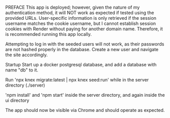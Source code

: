 PREFACE
This app is deployed; however, given the nature of my authentication method, it will NOT work as expected if tested using the provided URLs. User-specific information is only retrieved if the session username matches the cookie username, but I cannot establish session cookies with Render without paying for another domain name. Therefore, it is recommended running this app locally.

Attempting to log in with the seeded users will not work, as their passwords are not hashed properly in the database. Create a new user and navigate the site accordingly.

Startup
Start up a docker postgresql database, and add a database with name "db" to it.

Run 'npx knex migrate:latest | npx knex seed:run' while in the server directory (./server)

'npm install' and 'npm start' inside the server directory, and again inside the ui directory

The app should now be visible via Chrome and should operate as expected.
